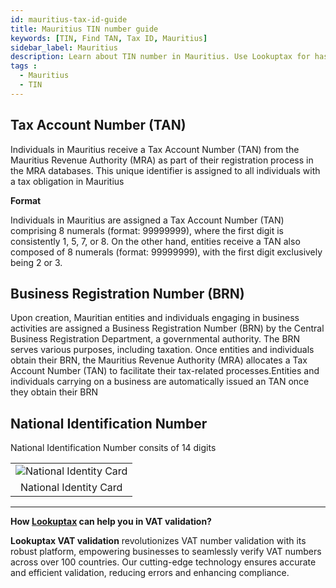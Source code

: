 ```yaml
---
id: mauritius-tax-id-guide
title: Mauritius TIN number guide
keywords: [TIN, Find TAN, Tax ID, Mauritius]
sidebar_label: Mauritius
description: Learn about TIN number in Mauritius. Use Lookuptax for hassle-free tax id validation in Mauritius and other 100+ countries
tags : 
  - Mauritius
  - TIN
---
```


## Tax Account Number (TAN)
Individuals in Mauritius receive a Tax Account Number (TAN) from the Mauritius Revenue Authority (MRA) as part of their registration process in the MRA databases. This unique identifier is assigned to all individuals with a tax obligation in Mauritius

**Format**

Individuals in Mauritius are assigned a Tax Account Number (TAN) comprising 8 numerals (format: 99999999), where the first digit is consistently 1, 5, 7, or 8. On the other hand, entities receive a TAN also composed of 8 numerals (format: 99999999), with the first digit exclusively being 2 or 3.

## Business Registration Number (BRN)
Upon creation, Mauritian entities and individuals engaging in business activities are assigned a Business Registration Number (BRN) by the Central Business Registration Department, a governmental authority. The BRN serves various purposes, including taxation. Once entities and individuals obtain their BRN, the Mauritius Revenue Authority (MRA) allocates a Tax Account Number (TAN) to facilitate their tax-related processes.Entities and individuals carrying on a business are automatically issued an TAN once they obtain their BRN



## National Identification Number

National Identification Number consits of 14 digits

<table align="center" border="0px" border-color="#dedede"><tr><td>
  <img src="/docs/img/taxid/nid-mauritius.PNG" alt="National Identity Card" title="National Identity Card"/>
  </td></tr>
  <tr><td align="center">National Identity Card</td></tr>
</table>

----
**How [Lookuptax](https://lookuptax.com/) can help you in VAT validation?**

**Lookuptax VAT validation** revolutionizes VAT number validation with its robust platform, empowering businesses to seamlessly verify VAT numbers across over 100 countries. Our cutting-edge technology ensures accurate and efficient validation, reducing errors and enhancing compliance.
